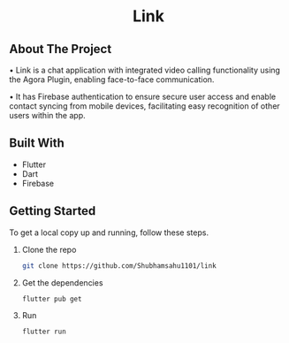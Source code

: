 <!-- Project Logo and Name -->
<div align="center">
  <h1>Link</h1>
</div>

<!-- About The Project -->
## About The Project


• Link is a chat application with integrated video calling functionality using the Agora Plugin, enabling face-to-face communication.

• It has Firebase authentication to ensure secure user access and enable contact syncing from mobile devices, facilitating easy recognition of other users within the app.

<!-- Built With -->
## Built With

* Flutter
* Dart
* Firebase

<!-- Getting Started -->
## Getting Started

To get a local copy up and running, follow these steps.

1. Clone the repo
   ```sh
   git clone https://github.com/Shubhamsahu1101/link
2. Get the dependencies
   ```sh
   flutter pub get
3. Run
   ```sh
   flutter run
